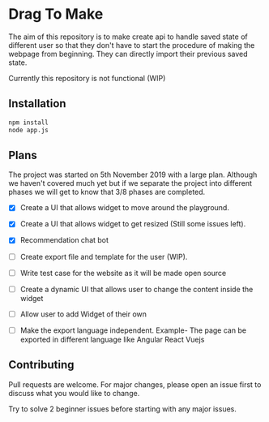 # Drag To Make

The aim of this repository is to make create api to handle saved state of different user so that they don't have to start the procedure of making the webpage from beginning.
They can directly import their previous saved state.

Currently this repository is not functional (WIP)

## Installation

```bash
npm install
node app.js
```

## Plans

The project was started on 5th November 2019 with a large plan. Although we haven't covered much yet but if we separate the project into different phases we will get to know that 3/8 phases are completed.

 - [x] Create a UI that allows widget to move around the playground.

 - [x] Create a UI that allows widget to get resized (Still some issues left).

 - [x] Recommendation chat bot
 
 - [ ] Create export file and template for the user (WIP).

 - [ ] Write test case for the website as it will be made open source

 - [ ] Create a dynamic UI that allows user to change the content inside the widget

 - [ ] Allow user to add Widget of their own

 - [ ] Make the export language independent. Example- The page can be exported in different language like Angular React Vuejs

 
## Contributing
Pull requests are welcome. For major changes, please open an issue first to discuss what you would like to change.

Try to solve 2 beginner issues before starting with any major issues.

